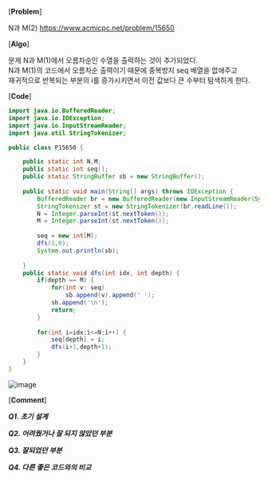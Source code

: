 [**Problem**]

N과 M(2)  https://www.acmicpc.net/problem/15650

[**Algo**]

문제 N과 M(1)에서 오름차순인 수열을 출력하는 것이 추가되었다. <br>
N과 M(1)의 코드에서 오름차순 출력이기 때문에 중복방지 seq 배열을 없애주고 <br> 
재귀적으로 반복되는 부분의 i를 증가시키면서 이전 값보다 큰 수부터 탐색하게 한다. <br> 


[**Code**]

```java
import java.io.BufferedReader;
import java.io.IOException;
import java.io.InputStreamReader;
import java.util.StringTokenizer;

public class P15650 {

	public static int N,M;
	public static int seq[];
	public static StringBuffer sb = new StringBuffer();
	
	public static void main(String[] args) throws IOException {
		BufferedReader br = new BufferedReader(new InputStreamReader(System.in));	
		StringTokenizer st = new StringTokenizer(br.readLine());
		N = Integer.parseInt(st.nextToken());
		M = Integer.parseInt(st.nextToken());
		
		seq = new int[M];	
		dfs(1,0);
		System.out.println(sb);
		
	}
	public static void dfs(int idx, int depth) {
		if(depth == M) {
			for(int v: seq) 
				sb.append(v).append(' ');
			sb.append('\n');
			return;
		}
		
		for(int i=idx;i<=N;i++) {
			seq[depth] = i;
			dfs(i+1,depth+1);
		}
	}
}
```
![image](https://user-images.githubusercontent.com/49296139/137877686-548b623c-13eb-4f83-be80-db1dfc64b572.png)

[**Comment**]

***Q1. 초기 설계***

***Q2. 어려웠거나 잘 되지 않았던 부분***

***Q3. 잘되었던 부분***

***Q4. 다른 좋은 코드와의 비교***
